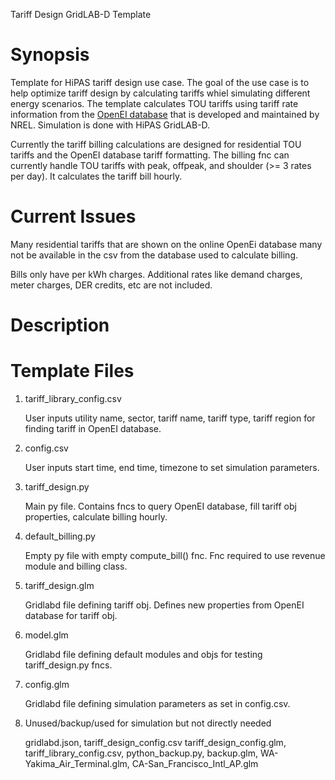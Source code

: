 Tariff Design GridLAB-D Template

# Synopsis

Template for HiPAS tariff design use case. The goal of the use case is to help optimize tariff design by calculating tariffs whiel simulating different energy scenarios. The template calculates TOU tariffs using tariff rate information from the [OpenEI database](https://openei.org/wiki/Utility_Rate_Database) that is developed and maintained by NREL. Simulation is done with HiPAS GridLAB-D. 

Currently the tariff billing calculations are designed for residential TOU tariffs and the OpenEI database tariff formatting. The billing fnc can currently handle TOU tariffs with peak, offpeak, and shoulder (>= 3 rates per day). It calculates the tariff bill hourly.

# Current Issues

Many residential tariffs that are shown on the online OpenEi database many not be available in the csv from the database used to calculate billing.

Bills only have per kWh charges. Additional rates like demand charges, meter charges, DER credits, etc are not included.

# Description

# Template Files

1. tariff_library_config.csv

   User inputs utility name, sector, tariff name, tariff type, tariff region for finding tariff in OpenEI database.

2. config.csv

   User inputs start time, end time, timezone to set simulation parameters.

3. tariff_design.py

   Main py file. Contains fncs to query OpenEI database, fill tariff obj properties, calculate billing hourly.

4. default_billing.py

   Empty py file with empty compute_bill() fnc. Fnc required to use revenue module and billing class.

5. tariff_design.glm

   Gridlabd file defining tariff obj. Defines new properties from OpenEI database for tariff obj.

6. model.glm

   Gridlabd file defining default modules and objs for testing tariff_design.py fncs.  

7. config.glm

   Gridlabd file defining simulation parameters as set in config.csv. 

9. Unused/backup/used for simulation but not directly needed

   gridlabd.json, tariff_design_config.csv tariff_design_config.glm, tariff_library_config.csv, python_backup.py, backup.glm, WA-Yakima_Air_Terminal.glm, CA-San_Francisco_Intl_AP.glm


